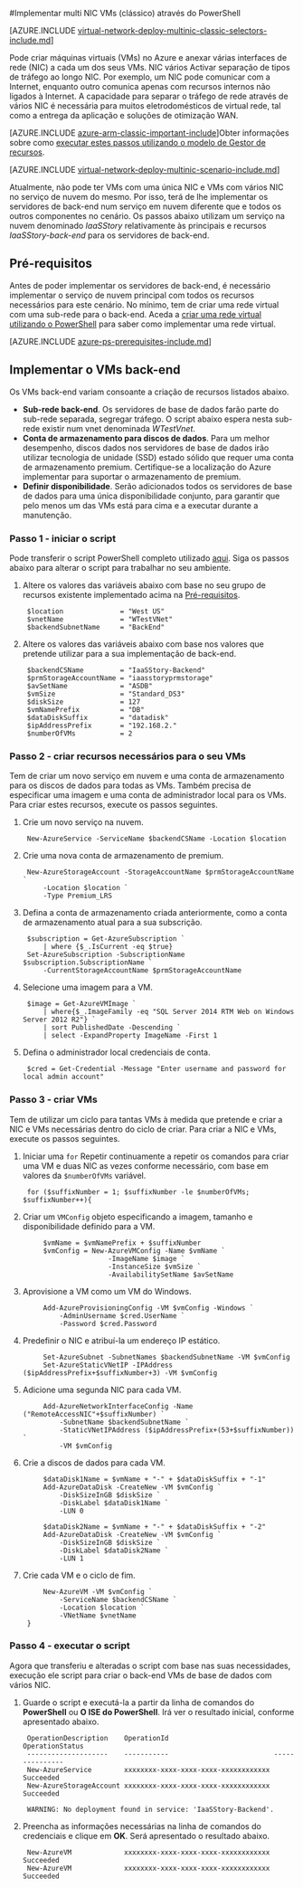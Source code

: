 <properties
   pageTitle="Implementar multi NIC VMs através do PowerShell no modelo de implementação clássica | Microsoft Azure"
   description="Saiba como implementar multi NIC VMs através do PowerShell no modelo de implementação clássico"
   services="virtual-network"
   documentationCenter="na"
   authors="jimdial"
   manager="carmonm"
   editor=""
   tags="azure-service-management"
/>
<tags  
   ms.service="virtual-network"
   ms.devlang="na"
   ms.topic="article"
   ms.tgt_pltfrm="na"
   ms.workload="infrastructure-services"
   ms.date="02/02/2016"
   ms.author="jdial" />

#<a name="deploy-multi-nic-vms-classic-using-powershell"></a>Implementar multi NIC VMs (clássico) através do PowerShell

[AZURE.INCLUDE [virtual-network-deploy-multinic-classic-selectors-include.md](../../includes/virtual-network-deploy-multinic-classic-selectors-include.md)]

Pode criar máquinas virtuais (VMs) no Azure e anexar várias interfaces de rede (NIC) a cada um dos seus VMs. NIC vários Activar separação de tipos de tráfego ao longo NIC. Por exemplo, um NIC pode comunicar com a Internet, enquanto outro comunica apenas com recursos internos não ligados à Internet. A capacidade para separar o tráfego de rede através de vários NIC é necessária para muitos eletrodomésticos de virtual rede, tal como a entrega da aplicação e soluções de otimização WAN.

[AZURE.INCLUDE [azure-arm-classic-important-include](../../includes/learn-about-deployment-models-classic-include.md)]Obter informações sobre como [executar estes passos utilizando o modelo de Gestor de recursos](virtual-network-deploy-multinic-arm-ps.md).

[AZURE.INCLUDE [virtual-network-deploy-multinic-scenario-include.md](../../includes/virtual-network-deploy-multinic-scenario-include.md)]

Atualmente, não pode ter VMs com uma única NIC e VMs com vários NIC no serviço de nuvem do mesmo. Por isso, terá de lhe implementar os servidores de back-end num serviço em nuvem diferente que e todos os outros componentes no cenário. Os passos abaixo utilizam um serviço na nuvem denominado *IaaSStory* relativamente às principais e recursos *IaaSStory-back-end* para os servidores de back-end.

## <a name="prerequisites"></a>Pré-requisitos

Antes de poder implementar os servidores de back-end, é necessário implementar o serviço de nuvem principal com todos os recursos necessários para este cenário. No mínimo, tem de criar uma rede virtual com uma sub-rede para o back-end. Aceda a [criar uma rede virtual utilizando o PowerShell](virtual-networks-create-vnet-classic-netcfg-ps.md) para saber como implementar uma rede virtual.

[AZURE.INCLUDE [azure-ps-prerequisites-include.md](../../includes/azure-ps-prerequisites-include.md)]

## <a name="deploy-the-back-end-vms"></a>Implementar o VMs back-end

Os VMs back-end variam consoante a criação de recursos listados abaixo.

- **Sub-rede back-end**. Os servidores de base de dados farão parte do sub-rede separada, segregar tráfego. O script abaixo espera nesta sub-rede existir num vnet denominada *WTestVnet*.
- **Conta de armazenamento para discos de dados**. Para um melhor desempenho, discos dados nos servidores de base de dados irão utilizar tecnologia de unidade (SSD) estado sólido que requer uma conta de armazenamento premium. Certifique-se a localização do Azure implementar para suportar o armazenamento de premium.
- **Definir disponibilidade**. Serão adicionados todos os servidores de base de dados para uma única disponibilidade conjunto, para garantir que pelo menos um das VMs está para cima e a executar durante a manutenção.

### <a name="step-1---start-your-script"></a>Passo 1 - iniciar o script

Pode transferir o script PowerShell completo utilizado [aqui](https://raw.githubusercontent.com/Azure/azure-quickstart-templates/master/IaaS-Story/11-MultiNIC/classic/virtual-network-deploy-multinic-classic-ps.ps1). Siga os passos abaixo para alterar o script para trabalhar no seu ambiente.

1. Altere os valores das variáveis abaixo com base no seu grupo de recursos existente implementado acima na [Pré-requisitos](#Prerequisites).

        $location              = "West US"
        $vnetName              = "WTestVNet"
        $backendSubnetName     = "BackEnd"

2. Altere os valores das variáveis abaixo com base nos valores que pretende utilizar para a sua implementação de back-end.

        $backendCSName         = "IaaSStory-Backend"
        $prmStorageAccountName = "iaasstoryprmstorage"
        $avSetName             = "ASDB"
        $vmSize                = "Standard_DS3"
        $diskSize              = 127
        $vmNamePrefix          = "DB"
        $dataDiskSuffix        = "datadisk"
        $ipAddressPrefix       = "192.168.2."
        $numberOfVMs           = 2

### <a name="step-2---create-necessary-resources-for-your-vms"></a>Passo 2 - criar recursos necessários para o seu VMs

Tem de criar um novo serviço em nuvem e uma conta de armazenamento para os discos de dados para todas as VMs. Também precisa de especificar uma imagem e uma conta de administrador local para os VMs. Para criar estes recursos, execute os passos seguintes.

1. Crie um novo serviço na nuvem.

        New-AzureService -ServiceName $backendCSName -Location $location

2. Crie uma nova conta de armazenamento de premium.

        New-AzureStorageAccount -StorageAccountName $prmStorageAccountName `
            -Location $location `
            -Type Premium_LRS

3. Defina a conta de armazenamento criada anteriormente, como a conta de armazenamento atual para a sua subscrição.

        $subscription = Get-AzureSubscription `
            | where {$_.IsCurrent -eq $true}  
        Set-AzureSubscription -SubscriptionName $subscription.SubscriptionName `
            -CurrentStorageAccountName $prmStorageAccountName

4. Selecione uma imagem para a VM.

        $image = Get-AzureVMImage `
            | where{$_.ImageFamily -eq "SQL Server 2014 RTM Web on Windows Server 2012 R2"} `
            | sort PublishedDate -Descending `
            | select -ExpandProperty ImageName -First 1

5. Defina o administrador local credenciais de conta.

        $cred = Get-Credential -Message "Enter username and password for local admin account"

### <a name="step-3---create-vms"></a>Passo 3 - criar VMs

Tem de utilizar um ciclo para tantas VMs à medida que pretende e criar a NIC e VMs necessárias dentro do ciclo de criar. Para criar a NIC e VMs, execute os passos seguintes.

1. Iniciar uma `for` Repetir continuamente a repetir os comandos para criar uma VM e duas NIC as vezes conforme necessário, com base em valores da `$numberOfVMs` variável.

        for ($suffixNumber = 1; $suffixNumber -le $numberOfVMs; $suffixNumber++){

2. Criar um `VMConfig` objeto especificando a imagem, tamanho e disponibilidade definido para a VM.

            $vmName = $vmNamePrefix + $suffixNumber
            $vmConfig = New-AzureVMConfig -Name $vmName `
                            -ImageName $image `
                            -InstanceSize $vmSize `
                            -AvailabilitySetName $avSetName  

3. Aprovisione a VM como um VM do Windows.

            Add-AzureProvisioningConfig -VM $vmConfig -Windows `
                -AdminUsername $cred.UserName `
                -Password $cred.Password

4. Predefinir o NIC e atribuí-la um endereço IP estático.

            Set-AzureSubnet -SubnetNames $backendSubnetName -VM $vmConfig
            Set-AzureStaticVNetIP -IPAddress ($ipAddressPrefix+$suffixNumber+3) -VM $vmConfig

5. Adicione uma segunda NIC para cada VM.

            Add-AzureNetworkInterfaceConfig -Name ("RemoteAccessNIC"+$suffixNumber) `
                -SubnetName $backendSubnetName `
                -StaticVNetIPAddress ($ipAddressPrefix+(53+$suffixNumber)) `
                -VM $vmConfig

6. Crie a discos de dados para cada VM.

            $dataDisk1Name = $vmName + "-" + $dataDiskSuffix + "-1"    
            Add-AzureDataDisk -CreateNew -VM $vmConfig `
                -DiskSizeInGB $diskSize `
                -DiskLabel $dataDisk1Name `
                -LUN 0       

            $dataDisk2Name = $vmName + "-" + $dataDiskSuffix + "-2"   
            Add-AzureDataDisk -CreateNew -VM $vmConfig `
                -DiskSizeInGB $diskSize `
                -DiskLabel $dataDisk2Name `
                -LUN 1

7. Crie cada VM e o ciclo de fim.

            New-AzureVM -VM $vmConfig `
                -ServiceName $backendCSName `
                -Location $location `
                -VNetName $vnetName
        }

### <a name="step-4---run-the-script"></a>Passo 4 - executar o script

Agora que transferiu e alteradas o script com base nas suas necessidades, execução ele script para criar o back-end VMs de base de dados com vários NIC.

1. Guarde o script e executá-la a partir da linha de comandos do **PowerShell** ou **O ISE do PowerShell**. Irá ver o resultado inicial, conforme apresentado abaixo.

        OperationDescription    OperationId                          OperationStatus
        --------------------    -----------                          ---------------
        New-AzureService        xxxxxxxx-xxxx-xxxx-xxxx-xxxxxxxxxxxx Succeeded      
        New-AzureStorageAccount xxxxxxxx-xxxx-xxxx-xxxx-xxxxxxxxxxxx Succeeded      

        WARNING: No deployment found in service: 'IaaSStory-Backend'.

2. Preencha as informações necessárias na linha de comandos do credenciais e clique em **OK**. Será apresentado o resultado abaixo.

        New-AzureVM             xxxxxxxx-xxxx-xxxx-xxxx-xxxxxxxxxxxx Succeeded
        New-AzureVM             xxxxxxxx-xxxx-xxxx-xxxx-xxxxxxxxxxxx Succeeded
